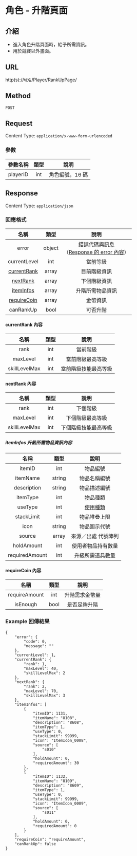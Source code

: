 # 角色 - 升階頁面

## 介紹

- 進入角色升階頁面時，給予所需資訊。
- 用於競賽以外畫面。

## URL

http(s)://`域名`/Player/RankUpPage/

## Method

`POST`

## Request

Content Type: `application/x-www-form-urlencoded`

### 參數

| 參數名稱 | 類型 | 說明 |
|:-:|:-:|:-:|
| playerID | int | 角色編號，16 碼 |

## Response

Content Type: `application/json`

### 回應格式

| 名稱 | 類型 | 說明 |
|:-:|:-:|:-:|
| error | object | 錯誤代碼與訊息<br>（[Response 的 error 內容](../response.md#error)） |
| currentLevel | int | 當前等級 |
| [currentRank](#currentRank) | array | 目前階級資訊 |
| [nextRank](#nextRank) | array | 下個階級資訊 |
| [itemInfos](#itemInfos) | array | 升階所需物品資訊 |
| [requireCoin](#requireCoin) | array | 金幣資訊 |
| canRankUp | bool | 可否升階 |

#### <span id="currentRank">currentRank 內容</span>


| 名稱 | 類型 | 說明 |
|:-:|:-:|:-:|
| rank | int | 當前階級 |
| maxLevel | int | 當前階級最高等級 |
| skillLevelMax | int | 當前階級技能最高等級 |
#### <span id="nextRank">nextRank 內容</span>


| 名稱 | 類型 | 說明 |
|:-:|:-:|:-:|
| rank | int | 下個階級 |
| maxLevel | int | 下個階級最高等級 |
| skillLevelMax | int | 下個階級技能最高等級 |

##### <span id="itemInfos">itemInfos 升級所需物品資訊內容</span>

| 名稱 | 類型 | 說明 |
|:-:|:-:|:-:|
| itemID | int | 物品編號 |
| itemName | string | 物品名稱編號 |
| description | string | 物品描述編號 |
| itemType | int | [物品種類](../codes/item.md#itemType) |
| useType | int | [使用種類](../codes/item.md#useType) |
| stackLimit | int | 物品堆疊上限 |
| icon | string | 物品圖示代號 |
| source | array | 來源／出處 代號陣列 |
| holdAmount | int | 使用者物品持有數量 |
| requiredAmount | int | 升級所需道具數量 |

#### <span id="requireCoin">requireCoin 內容</span>

| 名稱 | 類型 | 說明 |
|:-:|:-:|:-:|
| requireAmount | int | 升階需求金幣量 |
| isEnough | bool | 是否足夠升階 |

### Example 回傳結果
    {
        "error": {
            "code": 0,
            "message": ""
        },
        "currentLevel": 1,
        "currentRank": {
            "rank": 1,
            "maxLevel": 40,
            "skillLevelMax": 2
        },
        "nextRank": {
            "rank": 2,
            "maxLevel": 70,
            "skillLevelMax": 3
        },
        "itemInfos": [
            {
                "itemID": 1131,
                "itemName": "8108",
                "description": "8608",
                "itemType": 1,
                "useType": 0,
                "stackLimit": 99999,
                "icon": "ItemIcon_0008",
                "source": [
                    "s010"
                ],
                "holdAmount": 0,
                "requiredAmount": 30
            },
            {
                "itemID": 1132,
                "itemName": "8109",
                "description": "8609",
                "itemType": 1,
                "useType": 0,
                "stackLimit": 99999,
                "icon": "ItemIcon_0009",
                "source": [
                    "s011"
                ],
                "holdAmount": 0,
                "requiredAmount": 0
            }
        ],
        "requireCoin": "requireAmount",
        "canRankUp": false
    }